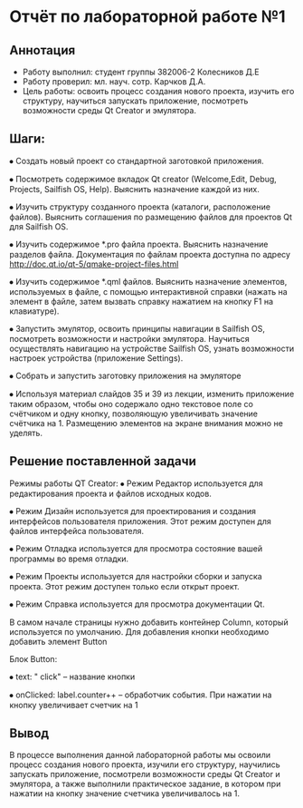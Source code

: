 # Отчёт по лабораторной работе №1


## Аннотация
- Работу выполнил: студент группы 382006-2 Колесников Д.Е
- Работу проверил: мл. науч. сотр. Карчков Д.А.
- Цель работы: освоить процесс создания нового проекта, изучить его структуру, научиться запускать приложение, посмотреть возможности среды Qt Creator и эмулятора.


## Шаги:
⦁	Создать новый проект со стандартной заготовкой приложения.

⦁	Посмотреть содержимое вкладок Qt creator (Welcome,Edit, Debug, Projects, Sailfish OS, Help). Выяснить назначение каждой из них.

⦁	Изучить структуру созданного проекта (каталоги, расположение файлов). Выяснить соглашения по размещению файлов для проектов Qt для Sailfish OS.

⦁	Изучить содержимое *.pro файла проекта. Выяснить назначение разделов файла. Документация по файлам проекта доступна по адресу http://doc.qt.io/qt-5/qmake-project-files.html

⦁	Изучить содержимое *.qml файлов. Выяснить назначение элементов, используемых в файле, с помощью интерактивной справки (нажать на элемент в файле, затем вызвать справку нажатием на кнопку F1 на клавиатуре).

⦁	Запустить эмулятор, освоить принципы навигации в Sailfish OS, посмотреть возможности и настройки эмулятора. Научиться осуществлять навигацию на устройстве Sailfish OS, узнать возможности настроек устройства (приложение Settings).

⦁	Собрать и запустить заготовку приложения на эмуляторе

⦁	Используя материал слайдов 35 и 39 из лекции, изменить приложение таким образом, чтобы оно содержало одно текстовое поле со счётчиком и одну кнопку, позволяющую увеличивать значение счётчика на 1. Размещению элементов на экране внимания можно не уделять.


## Решение поставленной задачи
Режимы работы QT Creator:
⦁	Режим Редактор используется для редактирования проекта и файлов исходных кодов.

⦁	Режим Дизайн используется для проектирования и создания интерфейсов пользователя приложения. Этот режим доступен для файлов интерфейса пользователя.

⦁	Режим Отладка используется для просмотра состояние вашей программы во время отладки.

⦁	Режим Проекты используется для настройки сборки и запуска проекта. Этот режим доступен только если открыт проект.

⦁	Режим Справка используется для просмотра документации Qt.

В самом начале страницы нужно добавить контейнер Column, который используется по умолчанию.
Для добавления кнопки необходимо добавить элемент Button

Блок Button:

⦁	text: " click" – название кнопки

⦁	onClicked: label.counter++ – обработчик события. При нажатии на кнопку  увеличивает счетчик на 1


## Вывод
В процессе выполнения данной лабораторной работы мы освоили процесс создания нового проекта, изучили его структуру, научились запускать приложение, посмотрели возможности среды Qt Creator и эмулятора, а также выполнили практическое задание, в котором при нажатии на кнопку значение счетчика увеличивалось на 1.
